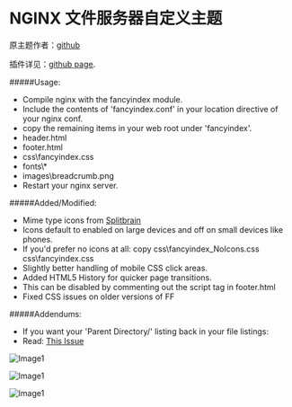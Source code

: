 NGINX 文件服务器自定义主题
===

原主题作者：[github](https://github.com/TheInsomniac/Nginx-Fancyindex-Theme) 

插件详见：[github page](https://github.com/aperezdc/ngx-fancyindex).



#####Usage:
 - Compile nginx with the fancyindex module.
 - Include the contents of 'fancyindex.conf' in your location directive of your nginx conf.
 - copy the remaining items in your web root under 'fancyindex'.
  - header.html
  - footer.html
  - css\fancyindex.css
  - fonts\\*
  - images\breadcrumb.png
 - Restart your nginx server.

#####Added/Modified:
 - Mime type icons from [Splitbrain](http://www.splitbrain.org/projects/file_icons)
  - Icons default to enabled on large devices and off on small devices like phones.
  - If you'd prefer no icons at all: copy css\fancyindex_NoIcons.css css\fancyindex.css
 - Slightly better handling of mobile CSS click areas.
 - Added HTML5 History for quicker page transitions.
  - This can be disabled by commenting out the script tag in footer.html
 - Fixed CSS issues on older versions of FF

#####Addendums:
 - If you want your 'Parent Directory/' listing back in your file listings:
  - Read: [This Issue](https://github.com/TheInsomniac/Nginx-Fancyindex-Theme/issues/1#issuecomment-43936700)

![Image1](https://raw.githubusercontent.com/TheInsomniac/Nginx-Fancyindex-Theme/master/images/fancyindex.png)

![Image1](https://raw.githubusercontent.com/TheInsomniac/Nginx-Fancyindex-Theme/master/images/fancyindex1.png)

![Image1](https://raw.githubusercontent.com/TheInsomniac/Nginx-Fancyindex-Theme/master/images/fancyindex2.png)
